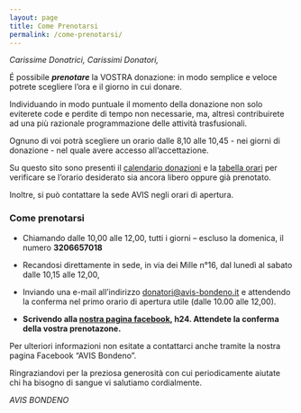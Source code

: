 ```yaml
---
layout: page
title: Come Prenotarsi
permalink: /come-prenotarsi/
---
```


_Carissime Donatrici, Carissimi Donatori,_

É possibile _**prenotare**_ la VOSTRA donazione: in modo semplice e veloce potrete scegliere l’ora e il giorno in cui donare. 

Individuando in modo puntuale il momento della donazione non solo eviterete  code e perdite di tempo non necessarie, ma,  altresì contribuirete  ad una più  razionale programmazione delle  attività trasfusionali. 

Ognuno di voi potrà scegliere un orario dalle 8,10 alle 10,45  - nei giorni di donazione -  nel quale avere accesso all’accettazione.

Su questo sito sono presenti  il [calendario donazioni](/calendario) e la [tabella orari](/prenotazioni) per verificare se l’orario desiderato sia ancora libero oppure già prenotato.

Inoltre, si può contattare la sede AVIS negli orari di apertura.

###  Come prenotarsi

- Chiamando
	dalle 10,00 alle 12,00, tutti i giorni – escluso  la domenica, il numero **3206657018**<!--, oppure il numero **0532892032**--> 

- []()Recandosi
	direttamente in sede, in via dei Mille n°16,  dal lunedì al sabato
	dalle 10,15  alle 12,00, 

- Inviando una e-mail	all’indirizzo [donatori@avis-bondeno.it](mailto:donatori@avis-bondeno.it)
	 e attendendo la conferma  nel primo orario  di apertura utile 
	(dalle 10.00 alle 12,00). 
	
- **Scrivendo alla [nostra pagina facebook](https://www.facebook.com/avisbondeno/), h24. Attendete la conferma della vostra prenotazone.**

Per ulteriori informazioni non esitate a contattarci anche tramite la nostra pagina Facebook “AVIS Bondeno”.

Ringraziandovi  per  la preziosa generosità con cui  periodicamente aiutate  chi ha bisogno di sangue vi salutiamo cordialmente.

_AVIS BONDENO_

